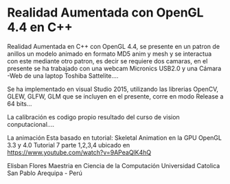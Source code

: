 # Realidad Aumentada con OpenGL 4.4 en C++

Realidad Aumentada en C++ con OpenGL 4.4, se presente en un patron de anillos un modelo animado en formato MD5 anim y mesh y se interactua con este mediante otro patron, es decir se requiere dos camaras, en el presente se ha trabajado con una webcam Micronics USB2.0 y una Cámara -Web de una laptop Toshiba Sattelite....

Se ha implementado en visual Studio 2015, utilizando las librerias OpenCV, GLEW, GLFW, GLM que se incluyen en el presente, corre en modo Release a 64 bits...

La calibración es codigo propio resultado del curso de vision conputacional....

La animación Esta basado en tutorial: Skeletal Animation en la GPU OpenGL 3.3 y 4.0 Tutorial 7 parte 1,2,3,4  ubicado en https://www.youtube.com/watch?v=9APeaQlK4hQ

Elisban Flores
Maestria en Ciencia de la Computación
Universidad Catolica San Pablo
Arequipa - Perú

